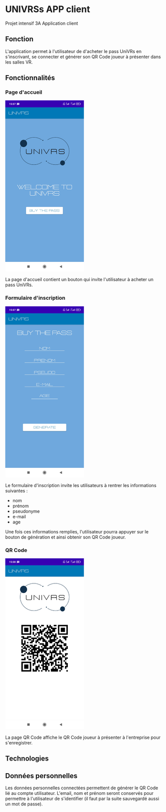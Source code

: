 # UNIVRSs APP client  
Projet intensif 3A Application client

## Fonction  
L'application permet à l'utilisateur de d'acheter le pass UniVRs en s'inscrivant, se connecter et générer son QR Code joueur à présenter dans les salles VR.

## Fonctionnalités
### Page d'accueil
<img src="img/homepage.univrs.client.jpg" width="250" height="542">

La page d'accueil contient un bouton qui invite l'utilisateur à acheter un pass UniVRs.

### Formulaire d'inscription
<img src="img/subscriptionform.univrs.client.jpg" width="250" height="542">

Le formulaire d'inscription invite les utilisateurs à rentrer les informations suivantes :
- nom
- prénom
- pseudonyme
- e-mail
- age

Une fois ces informations remplies, l'utilisateur pourra appuyer sur le bouton de génération et ainsi obtenir son QR Code joueur.

### QR Code
<img src="img/qrcode.univrs.client.jpg" width="250" height="542">

La page QR Code affiche le QR Code joueur à présenter à l'entreprise pour s'enregistrer.

## Technologies  


## Données personnelles  
Les données personnelles connectées permettent de générer le QR Code lié au compte utilisateur.
L'email, nom et prénom seront conservés pour permettre à l'utilisateur de s'identifier (il faut par la suite sauvegardé aussi un mot de passe).
